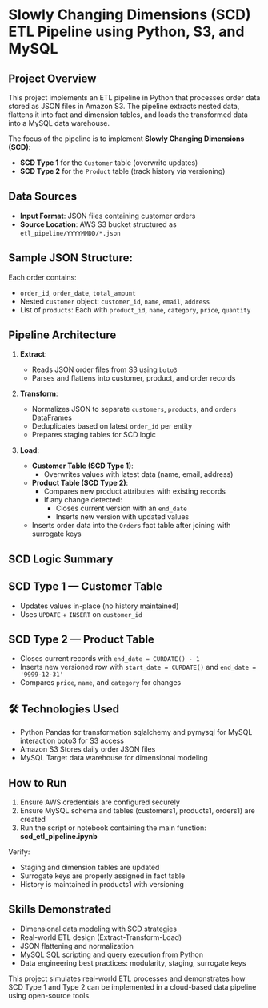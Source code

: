 # Slowly Changing Dimensions (SCD) ETL Pipeline using Python, S3, and MySQL

## Project Overview

This project implements an ETL pipeline in Python that processes order data stored as JSON files in Amazon S3. The pipeline extracts nested data, flattens it into fact and dimension tables, and loads the transformed data into a MySQL data warehouse.

The focus of the pipeline is to implement **Slowly Changing Dimensions (SCD)**:
- **SCD Type 1** for the `Customer` table (overwrite updates)
- **SCD Type 2** for the `Product` table (track history via versioning)

## Data Sources

- **Input Format**: JSON files containing customer orders
- **Source Location**: AWS S3 bucket structured as `etl_pipeline/YYYYMMDD/*.json`

## Sample JSON Structure:
Each order contains:
- `order_id`, `order_date`, `total_amount`
- Nested `customer` object: `customer_id`, `name`, `email`, `address`
- List of `products`: Each with `product_id`, `name`, `category`, `price`, `quantity`

## Pipeline Architecture

1. **Extract**:
   - Reads JSON order files from S3 using `boto3`
   - Parses and flattens into customer, product, and order records

2. **Transform**:
   - Normalizes JSON to separate `customers`, `products`, and `orders` DataFrames
   - Deduplicates based on latest `order_id` per entity
   - Prepares staging tables for SCD logic

3. **Load**:
   - **Customer Table (SCD Type 1)**:
     - Overwrites values with latest data (name, email, address)
   - **Product Table (SCD Type 2)**:
     - Compares new product attributes with existing records
     - If any change detected:
       - Closes current version with an `end_date`
       - Inserts new version with updated values
   - Inserts order data into the `Orders` fact table after joining with surrogate keys

## SCD Logic Summary

## SCD Type 1 — Customer Table
- Updates values in-place (no history maintained)
- Uses `UPDATE` + `INSERT` on `customer_id`

## SCD Type 2 — Product Table
- Closes current records with `end_date = CURDATE() - 1`
- Inserts new versioned row with `start_date = CURDATE()` and `end_date = '9999-12-31'`
- Compares `price`, `name`, and `category` for changes

## 🛠️ Technologies Used

- Python
    Pandas for transformation
    sqlalchemy and pymysql for MySQL interaction
    boto3 for S3 access
- Amazon S3
    Stores daily order JSON files
- MySQL
    Target data warehouse for dimensional modeling

## How to Run

1. Ensure AWS credentials are configured securely
2. Ensure MySQL schema and tables (customers1, products1, orders1) are created
3. Run the script or notebook containing the main function: **scd_etl_pipeline.ipynb**

Verify:

-  Staging and dimension tables are updated
-  Surrogate keys are properly assigned in fact table
-  History is maintained in products1 with versioning

## Skills Demonstrated

-  Dimensional data modeling with SCD strategies
-  Real-world ETL design (Extract-Transform-Load)
-  JSON flattening and normalization
-  MySQL SQL scripting and query execution from Python
-  Data engineering best practices: modularity, staging, surrogate keys

This project simulates real-world ETL processes and demonstrates how SCD Type 1 and Type 2 can be implemented in a cloud-based data pipeline using open-source tools.
